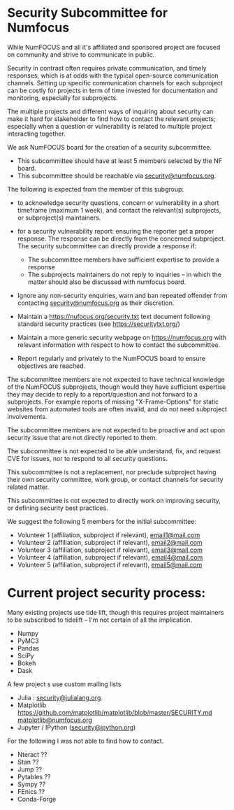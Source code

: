 # Security Subcommittee for Numfocus

While NumFOCUS and all it's affiliated and sponsored project are focused on
community and strive to communicate in public.

Security in contrast often requires private communication, and timely responses,
which is at odds with the typical open-source communication channels. Setting up
specific communication channels for each subproject can be costly for projects
in term of time invested for documentation and monitoring, especially for
subprojects. 

The multiple projects and different ways of inquiring about security can make it
hard for stakeholder to find how to contact the relevant projects; especially
when a question or vulnerability is related to multiple project interacting
together. 



We ask NumFOCUS board for the creation of a security subcommittee. 

- This subcommittee should have at least 5 members selected by the NF board. 
- This subcommittee should be reachable via security@numfocus.org. 

The following is expected from the member of this subgroup:

- to acknowledge security questions, concern or vulnerability in a short
  timeframe (maximum 1 week), and contact the relevant(s) subprojects, or
  subproject(s) maintainers.

- for a security vulnerability report: ensuring the reporter get a proper
  response. The response can be directly from the concerned subproject. The 
  security subcommittee can directly provide a response if:

    - The subcommittee members have sufficient expertise to provide a response 
    - The subprojects maintainers do not reply to inquiries – in which the
      matter should also be discussed with numfocus board.

- Ignore any non-security enquiries, warn and ban repeated offender from
  contacting security@numfocus.org as their discretion.
- Maintain a https://nufocus.org/security.txt text document following standard
  security practices (see https://securitytxt.org/)
- Maintain a more generic security webpage on https://numfocus.org with relevant
  information with respect to how to contact the
  subcommittee.
- Report regularly and privately to the NumFOCUS board to ensure objectives are
  reached.
 


The subcommittee members are not expected to have technical knowledge of the
NumFOCUS subprojects, though would they have sufficient expertise they may
decide to reply to a report/question and not forward to a subprojects. For
example reports of missing "X-Frame-Options" for static websites from automated
tools are often invalid, and do not need subproject involvements.

The subcommittee members are not expected to be proactive and act upon security
issue that are not directly reported to them.

The subcommittee is not expected to be able understand, fix, and request CVE for
issues, nor to respond to all security questions.

This subcommittee is not a replacement, nor preclude subproject having their own
security committee, work group, or contact channels for security related matter.

This subcommittee is not expected to directly work on improving security, or
defining security best practices.


We suggest the following 5 members for the initial subcommittee:

 - Volunteer 1 (affiliation, subproject if relevant), <email1@mail.com>
 - Volunteer 2 (affiliation, subproject if relevant), <email2@mail.com>
 - Volunteer 3 (affiliation, subproject if relevant), <email3@mail.com>
 - Volunteer 4 (affiliation, subproject if relevant), <email4@mail.com>
 - Volunteer 5 (affiliation, subproject if relevant), <email5@mail.com>


# Current project security process:

Many existing projects use tide lift, though this requires project maintainers
to be subscribed to tidelift – I'm not certain of all the implication.

- Numpy 
- PyMC3 
- Pandas
- SciPy
- Bokeh
- Dask

A few project s use custom mailing lists


- Julia : security@julialang.org.
- Matplotlib https://github.com/matplotlib/matplotlib/blob/master/SECURITY.md
  matplotlib@numfocus.org
- Jupyter / IPython (security@ipython.org)


For the following I was not able to find how to contact.

- Nteract ??
- Stan ??
- Jump ??
- Pytables ??
- Sympy ??
- FEnics ??
- Conda-Forge


